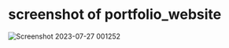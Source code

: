 # screenshot of portfolio_website
![Screenshot 2023-07-27 001252](https://github.com/SuryaVamsi160703/portfolio_website/assets/119938692/085e3a48-1db0-4b9a-bac0-8d4f6b896eb9)
